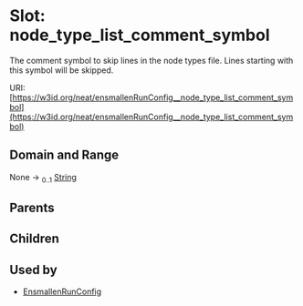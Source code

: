 
# Slot: node_type_list_comment_symbol


The comment symbol to skip lines in the node types file. Lines starting with this symbol will be skipped.

URI: [https://w3id.org/neat/ensmallenRunConfig__node_type_list_comment_symbol](https://w3id.org/neat/ensmallenRunConfig__node_type_list_comment_symbol)


## Domain and Range

None &#8594;  <sub>0..1</sub> [String](types/String.md)

## Parents


## Children


## Used by

 * [EnsmallenRunConfig](EnsmallenRunConfig.md)
